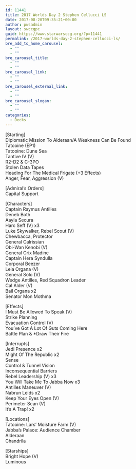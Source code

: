 ```yaml
---
id: 11441
title: 2017 Worlds Day 2 Stephen Cellucci LS
date: 2017-08-20T09:35:21+00:00
author: pwsadmin
layout: swccgpc
guid: https://www.starwarsccg.org/?p=11441
permalink: /2017-worlds-day-2-stephen-cellucci-ls/
bre_add_to_home_carousel:
  - ""
  - ""
bre_carousel_title:
  - ""
  - ""
bre_carousel_link:
  - ""
  - ""
bre_carousel_external_link:
  - ""
  - ""
bre_carousel_slogan:
  - ""
  - ""
categories:
  - Decks
---
```

[Starting]  
Diplomatic Mission To Alderaan/A Weakness Can Be Found  
Tatooine (EP1)  
Tatooine: Dune Sea  
Tantive IV (V)  
R2-D2 & C-3PO  
Stolen Data Tapes  
Heading For The Medical Frigate (+3 Effects)  
Anger, Fear, Aggression (V) 

[Admiral&#8217;s Orders]  
Capital Support

[Characters]  
Captain Raymus Antilles  
Deneb Both  
Aayla Secura  
Harc Seff (V) x3  
Luke Skywalker, Rebel Scout (V)  
Chewbacca, Protector  
General Calrissian  
Obi-Wan Kenobi (V)  
General Crix Madine  
Captain Hera Syndulla  
Corporal Beezer  
Leia Organa (V)  
General Solo (V)  
Wedge Antilles, Red Squadron Leader  
Cal Alder (V)  
Bail Organa x2  
Senator Mon Mothma

[Effects]  
I Must Be Allowed To Speak (V)  
Strike Planning  
Evacuation Control (V)  
You&#8217;ve Got A Lot Of Guts Coming Here  
Battle Plan & *Draw Their Fire 

[Interrupts]  
Jedi Presence x2  
Might Of The Republic x2  
Sense  
Control & Tunnel Vision  
Inconsequential Barriers  
Rebel Leadership (V) x3  
You Will Take Me To Jabba Now x3  
Antilles Maneuver (V)  
Nabrun Leids x2  
Keep Your Eyes Open (V)  
Perimeter Scan (V)  
It&#8217;s A Trap! x2

[Locations]  
Tatooine: Lars&#8217; Moisture Farm (V)  
Jabba&#8217;s Palace: Audience Chamber  
Alderaan  
Chandrila

[Starships]  
Bright Hope (V)  
Luminous
